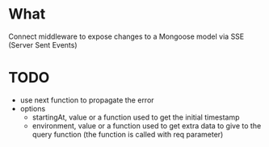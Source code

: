 # What
Connect middleware to expose changes to a Mongoose model via SSE (Server Sent Events)

# TODO
* use next function to propagate the error
* options
  * startingAt, value or a function used to get the initial timestamp
  * environment, value or a function used to get extra data to give to the query function (the function is called with req parameter)
